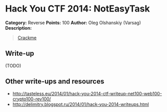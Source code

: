# Hack You CTF 2014: NotEasyTask

**Category:** Reverse
**Points:** 100
**Author:** Oleg Olshanskiy (Varsag)
**Description:**

> [Crackme](reverse100.exe)

## Write-up

(TODO)

## Other write-ups and resources

* <http://tasteless.eu/2014/01/hack-you-2014-ctf-writeup-net100-web100-crypto100-rev100/>
* <http://delimitry.blogspot.ru/2014/01/hack-you-2014-writeups.html>
